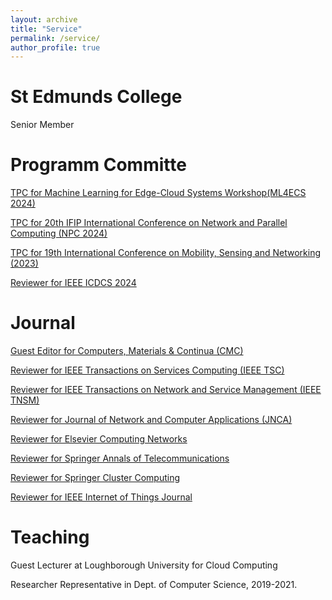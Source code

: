 ```yaml
---
layout: archive
title: "Service"
permalink: /service/
author_profile: true
---
```

# St Edmunds College
Senior Member

# Programm Committe

[TPC for Machine Learning for Edge-Cloud Systems Workshop(ML4ECS 2024)](https://ml4ecs.e-ce.uth.gr/#program)

[TPC for 20th IFIP International Conference on Network and Parallel Computing (NPC 2024)](https://www.npc-conference.com/#/npc2024/)

[TPC for 19th International Conference on Mobility, Sensing and Networking (2023)](https://ieee-msn.org/2023/progcom.php)

[Reviewer for IEEE ICDCS 2024](https://icdcs2024.icdcs.org/)

# Journal
[Guest Editor for Computers, Materials & Continua (CMC) ](https://www.techscience.com/cmc/special_detail/vehicular_Ad_Hoc)

[Reviewer for IEEE Transactions on Services Computing (IEEE TSC)](https://ieeexplore.ieee.org/xpl/RecentIssue.jsp?punumber=4629386)

[Reviewer for IEEE Transactions on Network and Service Management (IEEE TNSM)](https://ieeexplore.ieee.org/xpl/RecentIssue.jsp?punumber=4275028)

[Reviewer for Journal of Network and Computer Applications (JNCA)](https://www.sciencedirect.com/journal/journal-of-network-and-computer-applications)

[Reviewer for Elsevier Computing Networks](https://www.sciencedirect.com/journal/computer-networks)

[Reviewer for Springer Annals of Telecommunications](https://link.springer.com/journal/12243)

[Reviewer for Springer Cluster Computing](https://link.springer.com/journal/10586)

[Reviewer for IEEE Internet of Things Journal ](https://ieeexplore.ieee.org/xpl/RecentIssue.jsp?punumber=6488907)

# Teaching

 Guest Lecturer at Loughborough University for Cloud Computing
 
 Researcher Representative in Dept. of Computer Science, 2019-2021.